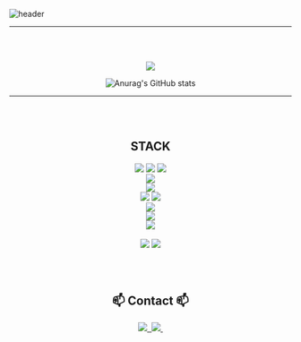 <!--타이틀 부분-->
![header](https://capsule-render.vercel.app/api?type=waving&color=timeGradient&text=Welcome%20to%20Jinhong's%20GitHub%20&animation=twinkling&fontSize=35&fontAlignY=40&fontAlign=70&height=250)

---

<br><br>

<div align="center"><a href="https://hits.seeyoufarm.com"><img src="https://hits.seeyoufarm.com/api/count/incr/badge.svg?url=https%3A%2F%2Fgithub.com%2Fhonge1122%2Fhit-counter&count_bg=%23E8BDEE&title_bg=%23555555&icon=&icon_color=%23E7E7E7&title=hits&edge_flat=false"/></a> </div>
<div align="center">
<!-- ![Anurag's GitHub stats](https://github-readme-stats.vercel.app/api?username=jangjinhong&show_icons=true&bg_color=00000000) -->
<!-- ![Anurag's GitHub stats](https://github-readme-stats.vercel.app/api?username=jangjinhong&show_icons=true&theme=radical) -->

![Anurag's GitHub stats](https://github-readme-stats.vercel.app/api?username=jangjinhong&show_icons=true&bg_color=30,e96443,904e95&title_color=fff&text_color=fff)
</div>

---

<br><br>
<div align="center">
  <h2> STACK </h2>
  <div>
    <!-- 운영체제 -->
    <img src="https://img.shields.io/badge/linux-FCC624?style=for-the-badge&logo=linux&logoColor=black">
    <img src="https://img.shields.io/badge/kalilinux-557C94?style=for-the-badge&logo=kali linux&logoColor=white">
    <img src="https://img.shields.io/badge/vmware-607078?style=for-the-badge&logo=vmware&logoColor=white">
  </div>
  <div>
    <!-- 클라우드 -->
    <img src="https://img.shields.io/badge/aws-232F3E?style=for-the-badge&logo=amazonwebservices&logoColor=white">
  </div>
  <div>
    <!-- 프로그래밍 언어 -->
    <img src="https://img.shields.io/badge/Java-007396?style=for-the-badge&logo=Java&logoColor=white">
  </div>
  <div>
    <!-- 프레임워크 -->
    <img src="https://img.shields.io/badge/Spring Boot-6DB33F?style=for-the-badge&logo=spring boot&logoColor=white">
    <img src="https://img.shields.io/badge/springsecurity-6DB33F?style=for-the-badge&logo=spring security&logoColor=white">
  </div>
  <div>
    <!-- 데이터베이스 -->
    <img src="https://img.shields.io/badge/mysql-4479A1?style=for-the-badge&logo=mysql&logoColor=white">
  </div>
  <div>
    <!-- 보안 도구 -->
    <img src="https://img.shields.io/badge/metasploit-2596CD?style=for-the-badge&logo=metasploit&logoColor=white">
  </div>
  <div>
    <!-- 버전 관리 -->
    <img src="https://img.shields.io/badge/github-181717?style=for-the-badge&logo=github&logoColor=white">
  </div>

<br>
   	<img src="https://img.shields.io/badge/python-3776AB?style=flat-square&logo=python&logoColor=white"> 
   	<img src="https://img.shields.io/badge/bootstrap-7952B3?style=flat-square&logo=bootstrap&logoColor=white">
</div>

<br><br>

<div align="center"> <h2 align="center">📫 Contact 📫</h2>
  <a href="https://velog.io/@jangintech">
    <img src="https://img.shields.io/badge/Velog-1EBC8F?style=for-the-badge&logo=velog&logoColor=white" />&nbsp
	  
  </a>
  <a href="mailto:honge1122@naver.com">
    <img
      src="https://img.shields.io/badge/honge1122@naver.com-D14836?style=for-the-badge&logo=naver&logoColor=white"/>&nbsp
  </a>
</div>

